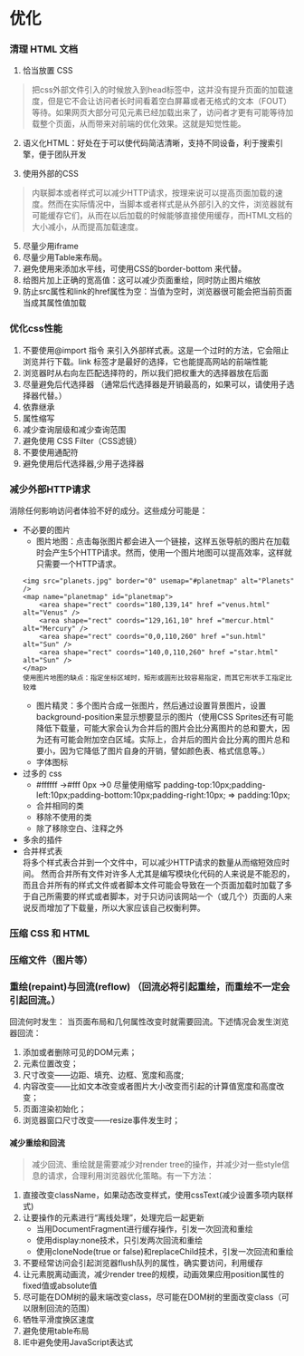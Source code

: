 # 优化
### 清理 HTML 文档
1. 恰当放置 CSS
> 把css外部文件引入的时候放入到head标签中，这并没有提升页面的加载速度，但是它不会让访问者长时间看着空白屏幕或者无格式的文本（FOUT）等待。如果网页大部分可见元素已经加载出来了，访问者才更有可能等待加载整个页面，从而带来对前端的优化效果。这就是知觉性能。

2. 语义化HTML：好处在于可以使代码简洁清晰，支持不同设备，利于搜索引擎，便于团队开发

4. 使用外部的CSS
> 内联脚本或者样式可以减少HTTP请求，按理来说可以提高页面加载的速度。然而在实际情况中，当脚本或者样式是从外部引入的文件，浏览器就有可能缓存它们，从而在以后加载的时候能够直接使用缓存，而HTML文档的大小减小，从而提高加载速度。

5. 尽量少用iframe
6. 尽量少用Table来布局。
7. 避免使用来添加水平线，可使用CSS的border-bottom 来代替。
8. 给图片加上正确的宽高值：这可以减少页面重绘，同时防止图片缩放
9. 防止src属性和link的href属性为空：当值为空时，浏览器很可能会把当前页面当成其属性值加载


### 优化css性能
1. 不要使用@import 指令 来引入外部样式表。这是一个过时的方法，它会阻止浏览并行下载。link 标签才是最好的选择，它也能提高网站的前端性能
2. 浏览器时从右向左匹配选择符的，所以我们把权重大的选择器放在后面
3. 尽量避免后代选择器   （通常后代选择器是开销最高的，如果可以，请使用子选择器代替。）
4. 依靠继承
6. 属性缩写
5. 减少查询层级和减少查询范围
6. 避免使用 CSS Filter（CSS滤镜）
7. 不要使用通配符
8. 避免使用后代选择器,少用子选择器

### 减少外部HTTP请求
消除任何影响访问者体验不好的成分。这些成分可能是：
* 不必要的图片
     * 图片地图：点击每张图片都会进入一个链接，这样五张导航的图片在加载时会产生5个HTTP请求。然而，使用一个图片地图可以提高效率，这样就只需要一个HTTP请求。
     ```
     <img src="planets.jpg" border="0" usemap="#planetmap" alt="Planets" />
    <map name="planetmap" id="planetmap">
         <area shape="rect" coords="180,139,14" href ="venus.html" alt="Venus" />
         <area shape="rect" coords="129,161,10" href ="mercur.html" alt="Mercury" />
         <area shape="rect" coords="0,0,110,260" href ="sun.html" alt="Sun" />
         <area shape="rect" coords="140,0,110,260" href ="star.html" alt="Sun" />
    </map>
    使用图片地图的缺点：指定坐标区域时，矩形或圆形比较容易指定，而其它形状手工指定比较难
     ```
     * 图片精灵：多个图片合成一张图片，然后通过设置背景图片，设置background-position来显示想要显示的图片（使用CSS Sprites还有可能降低下载量，可能大家会认为合并后的图片会比分离图片的总和要大，因为还有可能会附加空白区域。实际上，合并后的图片会比分离的图片总和要小，因为它降低了图片自身的开销，譬如颜色表、格式信息等。）
     * 字体图标
* 过多的 css
     * #ffffff ->#fff      0px ->0      尽量使用缩写    padding-top:10px;padding-left:10px;padding-bottom:10px;padding-right:10px; => padding:10px;
     * 合并相同的类
     * 移除不使用的类
     * 除了移除空白、注释之外
* 多余的插件
* 合并样式表   
    将多个样式表合并到一个文件中，可以减少HTTP请求的数量从而缩短效应时间。
然而合并所有文件对许多人尤其是编写模块化代码的人来说是不能忍的，而且合并所有的样式文件或者脚本文件可能会导致在一个页面加载时加载了多于自己所需要的样式或者脚本，对于只访问该网站一个（或几个）页面的人来说反而增加了下载量，所以大家应该自己权衡利弊。

### 压缩 CSS 和 HTML

### 压缩文件（图片等）

### 重绘(repaint)与回流(reflow)   （回流必将引起重绘，而重绘不一定会引起回流。）
回流何时发生：
当页面布局和几何属性改变时就需要回流。下述情况会发生浏览器回流：
1. 添加或者删除可见的DOM元素；
2. 元素位置改变；
3. 尺寸改变——边距、填充、边框、宽度和高度;
4. 内容改变——比如文本改变或者图片大小改变而引起的计算值宽度和高度改变；
5. 页面渲染初始化；
6. 浏览器窗口尺寸改变——resize事件发生时；

#### 减少重绘和回流
>减少回流、重绘就是需要减少对render tree的操作，并减少对一些style信息的请求，合理利用浏览器优化策略。有一下方法：

1. 直接改变className，如果动态改变样式，使用cssText(减少设置多项内联样式)
2. 让要操作的元素进行“离线处理”，处理完后一起更新
     * 当用DocumentFragment进行缓存操作，引发一次回流和重绘
     * 使用display:none技术，只引发两次回流和重绘
     * 使用cloneNode(true or false)和replaceChild技术，引发一次回流和重绘
3. 不要经常访问会引起浏览器flush队列的属性，确实要访问，利用缓存
4. 让元素脱离动画流，减少render tree的规模，动画效果应用position属性的fixed值或absolute值
5. 尽可能在DOM树的最末端改变class，尽可能在DOM树的里面改变class（可以限制回流的范围）
6. 牺牲平滑度换区速度
7. 避免使用table布局
8. IE中避免使用JavaScript表达式
